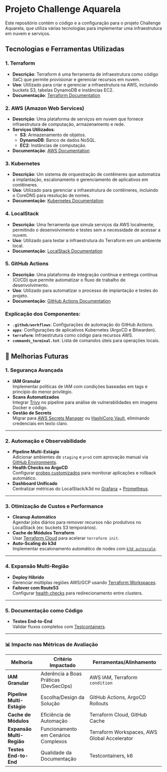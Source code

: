 # Projeto Challenge Aquarela

Este repositório contém o código e a configuração para o projeto Challenge Aquarela, que utiliza várias tecnologias para implementar uma infraestrutura em nuvem e serviços.

## Tecnologias e Ferramentas Utilizadas

### 1. **Terraform**
- **Descrição**: Terraform é uma ferramenta de infraestrutura como código (IaC) que permite provisionar e gerenciar recursos em nuvem.
- **Uso**: Utilizado para criar e gerenciar a infraestrutura na AWS, incluindo buckets S3, tabelas DynamoDB e instâncias EC2.
- **Documentação**: [Terraform Documentation](https://www.terraform.io/docs)

### 2. **AWS (Amazon Web Services)**
- **Descrição**: Uma plataforma de serviços em nuvem que fornece infraestrutura de computação, armazenamento e rede.
- **Serviços Utilizados**:
  - **S3**: Armazenamento de objetos.
  - **DynamoDB**: Banco de dados NoSQL.
  - **EC2**: Instâncias de computação.
- **Documentação**: [AWS Documentation](https://aws.amazon.com/documentation/)

### 3. **Kubernetes**
- **Descrição**: Um sistema de orquestração de contêineres que automatiza a implantação, escalonamento e gerenciamento de aplicativos em contêineres.
- **Uso**: Utilizado para gerenciar a infraestrutura de contêineres, incluindo o CoreDNS para resolução de nomes.
- **Documentação**: [Kubernetes Documentation](https://kubernetes.io/docs/home/)

### 4. **LocalStack**
- **Descrição**: Uma ferramenta que simula serviços da AWS localmente, permitindo o desenvolvimento e testes sem a necessidade de acessar a nuvem.
- **Uso**: Utilizado para testar a infraestrutura do Terraform em um ambiente local.
- **Documentação**: [LocalStack Documentation](https://localstack.cloud/)

### 5. **GitHub Actions**
- **Descrição**: Uma plataforma de integração contínua e entrega contínua (CI/CD) que permite automatizar o fluxo de trabalho de desenvolvimento.
- **Uso**: Utilizado para automatizar o processo de implantação e testes do projeto.
- **Documentação**: [GitHub Actions Documentation](https://docs.github.com/en/actions)

### Explicação dos Componentes:
- **`.github/workflows`**: Configurações de automação do GitHub Actions.
- **`apps`**: Configurações de aplicativos Kubernetes (ArgoCD e Bitwarden).
- **`terraform`**: Infraestrutura como código para recursos AWS.
- **`commands_terminal.txt`**: Lista de comandos úteis para operações locais.

## 🔮 Melhorias Futuras

### **1. Segurança Avançada**
- **IAM Granular**  
  Implementar políticas de IAM com condições baseadas em tags e princípio do menor privilégio.
- **Scans Automatizados**  
  Integrar [Trivy](https://trivy.dev/) no pipeline para análise de vulnerabilidades em imagens Docker e código.
- **Gestão de Secrets**  
  Migrar para [AWS Secrets Manager](https://aws.amazon.com/secrets-manager/) ou [HashiCorp Vault](https://www.vaultproject.io/), eliminando credenciais em texto claro.

---

### **2. Automação e Observabilidade**
- **Pipeline Multi-Estágio**  
  Adicionar ambientes de `staging` e `prod` com aprovação manual via [GitHub Environments](https://docs.github.com/en/actions/deployment/targeting-different-environments).
- **Health Checks no ArgoCD**  
  Configurar [probes customizados](https://argo-cd.readthedocs.io/en/stable/operator-manual/health/) para monitorar aplicações e rollback automático.
- **Dashboard Unificado**  
  Centralizar métricas do LocalStack/k3d no [Grafana](https://grafana.com/) + [Prometheus](https://prometheus.io/).

---

### **3. Otimização de Custos e Performance**
- **Cleanup Automático**  
  Agendar jobs diários para remover recursos não produtivos no LocalStack (ex: buckets S3 temporários).
- **Cache de Módulos Terraform**  
  Usar [Terraform Cloud](https://www.terraform.io/cloud) para acelerar `terraform init`.
- **Auto-Scaling do k3d**  
  Implementar escalonamento automático de nodes com [`k3d autoscale`](https://k3d.io/v5.5.1/usage/commands/#cluster-create).

---

### **4. Expansão Multi-Região**
- **Deploy Híbrido**  
  Gerenciar múltiplas regiões AWS/GCP usando [Terraform Workspaces](https://developer.hashicorp.com/terraform/language/state/workspaces).
- **Failover com Route53**  
  Configurar [health checks](https://docs.aws.amazon.com/Route53/latest/DeveloperGuide/dns-failover.html) para redirecionamento entre clusters.

---

### **5. Documentação como Código**
- **Testes End-to-End**  
  Validar fluxos completos com [Testcontainers](https://testcontainers.com/).
---

### 📊 Impacto nas Métricas de Avaliação
| Melhoria                   | Critério Impactado                          | Ferramentas/Alinhamento                  |
|----------------------------|---------------------------------------------|-------------------------------------------|
| **IAM Granular**           | Aderência a Boas Práticas (DevSecOps)       | AWS IAM, Terraform `condition`           |
| **Pipeline Multi-Estágio** | Escolha/Design da Solução                   | GitHub Actions, ArgoCD Rollouts          |
| **Cache de Módulos**       | Eficiência de Automação                     | Terraform Cloud, GitHub Cache            |
| **Expansão Multi-Região**  | Funcionamento em Cenários Complexos         | Terraform Workspaces, AWS Global Accelerator |
| **Testes End-to-End**      | Qualidade da Documentação                   | Testcontainers, k6                       |